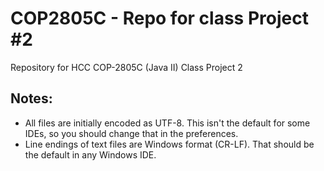 COP2805C - Repo for class Project #2
===============

Repository for HCC COP-2805C (Java II) Class Project 2

Notes:
------

* All files are initially encoded as UTF-8.  This isn't the default for
some IDEs, so you should change that in the preferences.
* Line endings of text files are Windows format (CR-LF).
That should be the default in any Windows IDE.
